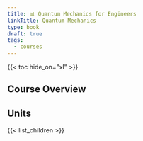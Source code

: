 ```yaml
---
title: 📊 Quantum Mechanics for Engineers
linkTitle: Quantum Mechanics
type: book
draft: true
tags:
  - courses
---
```

{{< toc hide_on="xl" >}}

## Course Overview

## Units

{{< list_children >}}
